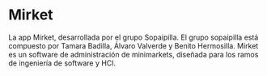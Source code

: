 # Mirket
La app Mirket, desarrollada por el grupo Sopaipilla. El grupo sopaipilla está compuesto por Tamara Badilla, Álvaro Valverde y Benito Hermosilla.
Mirket es un software de administración de minimarkets, diseñada para los ramos de ingeniería de software y HCI. 
